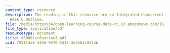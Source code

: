 ```yaml
---
content_type: resource
description: The reading in this resource are on Integrated Concurrent Engineering
  Week 6 Outline.
file: /media/https%3A/open-learning-course-data-rc.s3.amazonaws.com/16-892j-space-system-architecture-and-design-fall-2004/7551f3e84356957053152d4583c9514b_06000lec6outinv3.pdf
file_type: application/pdf
resourcetype: Document
title: 06000lec6outinv3.pdf
uid: 7551f3e8-4356-9570-5315-2d4583c9514b
---
```

